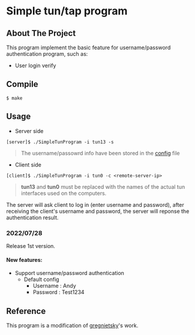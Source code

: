 # Simple tun/tap program

## About The Project
This program implement the basic feature for username/password authentication program, such as:
- User login verify

## Compile
```
$ make
```

## Usage
- Server side
```
[server]$ ./SimpleTunProgram -i tun13 -s
```
> The username/passowrd info have been stored in the [config](ServerConfig.txt) file
- Client side
```
[client]$ ./SimpleTunProgram -i tun0 -c <remote-server-ip>
```
> **tun13** and **tun0** must be replaced with the names of the actual tun interfaces used on the computers.

The server will ask client to log in (enter username and password), after receiving the client's username and password, the server will reponse the authentication result.


### 2022/07/28
Release 1st version.

#### New features:
- Support username/password authentication
    - Default config
        - Username : Andy
        - Password : Test1234

## Reference
This program is a modification of [gregnietsky](https://github.com/gregnietsky/simpletun)'s work.
